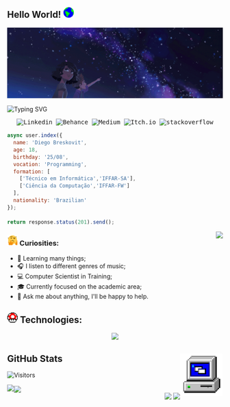 ## Hello World! <img src="Assets/earth.gif" width="25px" height="25px"/>

<img src="Assets/banner.gif" cite="https://galoupop.tumblr.com/image/145423398021">

![Typing SVG](https://readme-typing-svg.demolab.com?font=Fira+Code&pause=1000&color=9644CD&center=true&vCenter=true&width=1000&lines=Hello%2C+my+name+is+Diego+Breskovit;I+am+Software+Developer;Welcome+to+my+Github+:%29)

<samp>
  <p align="center">
    <a href="https://www.linkedin.com/in/dbreskovit/" target="_blank" style="text-decoration: none;">
        <img src="https://img.shields.io/badge/linkedin-1a1b27?style=for-the-badge&logo=linkedin&logoColor=9644CD" alt="Linkedin">
    </a>
    <a href="https://www.behance.net/dbreskovit" target="_blank" style="text-decoration: none;">
        <img src="https://img.shields.io/badge/Behance-1a1b27?style=for-the-badge&logo=Behance&logoColor=9644CD" alt="Behance">
    </a>
    </a>
        <a href="https://medium.com/@diegobresko" target="_blank" style="text-decoration: none;">
        <img src="https://img.shields.io/badge/medium-1a1b27?style=for-the-badge&logo=medium&logoColor=9644CD" alt="Medium">
    </a>
    </a>
        <a href="https://dbreskovit.itch.io/" target="_blank" style="text-decoration: none;">
        <img src="https://img.shields.io/badge/itch.io-1a1b27?style=for-the-badge&logo=itch.io&logoColor=9644CD" alt="Itch.io">
    </a>
    </a>
        <a href="https://stackoverflow.com/users/20804353/diego-breskovit" target="_blank" style="text-decoration: none;">
        <img src="https://img.shields.io/badge/stackoverflow-1a1b27?style=for-the-badge&logo=stackoverflow&logoColor=9644CD" alt="stackoverflow">
    </a>
  </p>
</samp>

```javascript
async user.index({
  name: 'Diego Breskovit',
  age: 18,
  birthday: '25/08',
  vocation: 'Programming',
  formation: [
    ['Técnico em Informática','IFFAR-SA'],
    ['Ciência da Computação','IFFAR-FW']
  ],
  nationality: 'Brazilian'
});

return response.status(201).send();
```

<a href="https://discord.com/users/855299071673368646">
  <img src="https://lanyard.cnrad.dev/api/855299071673368646?borderRadius=5px&idleMessage=don%27t+click&bg=a&animated=true" align="right">
</a>

### <img src="Assets/hmm.gif" width="25px" height="25px"> Curiosities:

- 🌱  Learning many things;
- 🎧  I listen to different genres of music;
- 💻  Computer Scientist in Training;
- 🎓  Currently focused on the academic area;
- 💬  Ask me about anything, I'll be happy to help.


## <img src="Assets/powerup.gif" width="25px" height="25px"> Technologies:

<p align="center">
  <a href="https://skillicons.dev">
    <img src="https://skillicons.dev/icons?i=java,php,py,c,js,ts,html,css,bootstrap,tailwind,react,nextjs,nodejs,laravel,spring,postman,docker,git&perline=9" />
  </a>
</p>

## GitHub Stats <img src="Assets/PC.gif" width="100px" height="100px" align="right">

![Visitors](https://api.visitorbadge.io/api/visitors?path=https%3A%2F%2Fgithub.com%2Fdbreskovit&label=Views&labelColor=%23141321&countColor=%23fe428e)

<img align="center" src="https://github-readme-activity-graph.vercel.app/graph?username=dbreskovit&theme=rogue&hide_border=true&line=fe428e&bg_color=transparent&title_color=fe428e">

<img align="left" height="400px" src="https://github-readme-stats.vercel.app/api/top-langs/?username=dbreskovit&langs_count=8&theme=transparent&title_color=fe428e&text_color=a9fef7&icon_color=f8d847&hide_border=true">
<div align="right">
<img height="210px" src="https://github-readme-stats.vercel.app/api?username=dbreskovit&show_icons=true&custom_title=Diego's%20Github%20Stats&theme=transparent&title_color=fe428e&text_color=a9fef7&icon_color=f8d847&hide_border=true">
<img height="200px" src="https://github-readme-streak-stats.herokuapp.com/?user=dbreskovit&theme=transparent&border=E4E2E2&stroke=E4E2E2&ring=FE428E&fire=FE428E&currStreakNum=F8D847&sideNums=FE428E&currStreakLabel=F8D847&sideLabels=FE428E&dates=A9FEF7&excludeDaysLabel=A9FEF7&hide_border=true">
</div>
